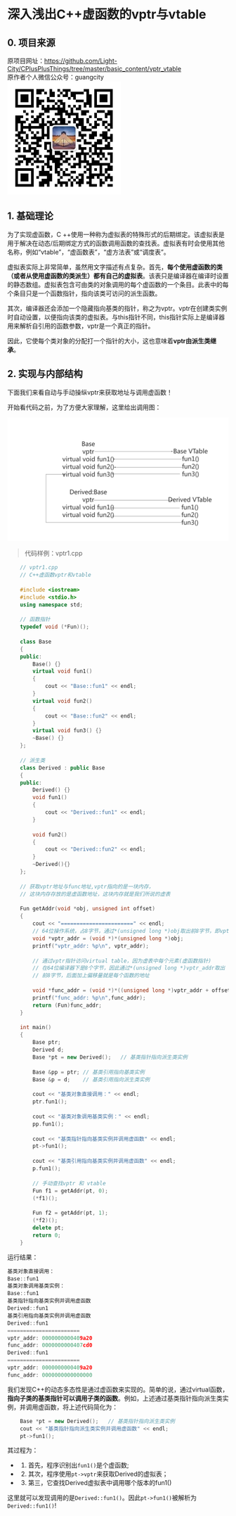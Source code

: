 # 深入浅出C++虚函数的vptr与vtable

## 0. 项目来源

原项目网址：<https://github.com/Light-City/CPlusPlusThings/tree/master/basic_content/vptr_vtable>  
原作者个人微信公众号：guangcity  
![guangcity](https://github.com/Vuean/CPlusPlusThings/blob/master/basic_content/8.%20vptr_vtable/img/wechat.jpg)

## 1. 基础理论

为了实现虚函数，C ++使用一种称为虚拟表的特殊形式的后期绑定。该虚拟表是用于解决在动态/后期绑定方式的函数调用函数的查找表。虚拟表有时会使用其他名称，例如“vtable”，“虚函数表”，“虚方法表”或“调度表”。

虚拟表实际上非常简单，虽然用文字描述有点复杂。首先，**每个使用虚函数的类（或者从使用虚函数的类派生）都有自己的虚拟表**。该表只是编译器在编译时设置的静态数组。虚拟表包含可由类的对象调用的每个虚函数的一个条目。此表中的每个条目只是一个函数指针，指向该类可访问的派生函数。

其次，编译器还会添加一个隐藏指向基类的指针，称之为vptr。vptr在创建类实例时自动设置，以便指向该类的虚拟表。与this指针不同，this指针实际上是编译器用来解析自引用的函数参数，vptr是一个真正的指针。

因此，它使每个类对象的分配打一个指针的大小，这也意味着**vptr由派生类继承**。

## 2. 实现与内部结构

下面我们来看自动与手动操纵vptr来获取地址与调用虚函数！

开始看代码之前，为了方便大家理解，这里给出调用图：

![base](https://github.com/Vuean/CPlusPlusThings/blob/master/basic_content/8.%20vptr_vtable/img/base.jpg)

> 代码样例：vptr1.cpp

```C++
    // vptr1.cpp
    // C++虚函数vptr和vtable

    #include <iostream>
    #include <stdio.h>
    using namespace std;

    // 函数指针
    typedef void (*Fun)();

    class Base
    {
    public:
        Base() {}
        virtual void fun1()
        {
            cout << "Base::fun1" << endl;
        }
        virtual void fun2()
        {
            cout << "Base::fun2" << endl;
        }
        virtual void fun3() {}
        ~Base() {}
    };

    // 派生类
    class Derived : public Base
    {
    public:
        Derived() {}
        void fun1()
        {
            cout << "Derived::fun1" << endl;
        }

        void fun2()
        {
            cout << "Derived::fun2" << endl;
        }
        ~Derived(){}
    };

    // 获取vptr地址与func地址,vptr指向的是一块内存，
    // 这块内存存放的是虚函数地址，这块内存就是我们所说的虚表

    Fun getAddr(void *obj, unsigned int offset)
    {
        cout << "=======================" << endl;
        // 64位操作系统，占8字节，通过*(unsigned long *)obj取出前8字节，即vptr指针
        void *vptr_addr = (void *)*(unsigned long *)obj;
        printf("vptr_addr: %p\n", vptr_addr);

        // 通过vptr指针访问virtual table，因为虚表中每个元素(虚函数指针)
        // 在64位编译器下是8个字节，因此通过*(unsigned long *)vptr_addr取出
        // 前8字节，后面加上偏移量就是每个函数的地址

        void *func_addr = (void *)*((unsigned long *)vptr_addr + offset);
        printf("func_addr: %p\n",func_addr);
        return (Fun)func_addr;
    }

    int main()
    {
        Base ptr;
        Derived d;
        Base *pt = new Derived();   // 基类指针指向派生类实例
        
        Base &pp = ptr; // 基类引用指向基类实例
        Base &p = d;    // 基类引用指向派生类实例

        cout << "基类对象直接调用：" << endl;
        ptr.fun1();

        cout << "基类对象调用基类实例：" << endl;
        pp.fun1();
    
        cout << "基类指针指向基类实例并调用虚函数" << endl;
        pt->fun1();

        cout << "基类引用指向基类实例并调用虚函数" << endl;
        p.fun1();
    
        // 手动查找vptr 和 vtable
        Fun f1 = getAddr(pt, 0);
        (*f1)();
        
        Fun f2 = getAddr(pt, 1);
        (*f2)();
        delete pt;
        return 0;
    }
```

运行结果：

```C++
基类对象直接调用：
Base::fun1
基类对象调用基类实例：
Base::fun1
基类指针指向基类实例并调用虚函数
Derived::fun1
基类引用指向基类实例并调用虚函数
Derived::fun1
=======================
vptr_addr: 0000000000409a20
func_addr: 0000000000407cd0
Derived::fun1
=======================
vptr_addr: 0000000000409a20
func_addr: 0000000000000000
```

我们发现C++的动态多态性是通过虚函数来实现的。简单的说，通过virtual函数，**指向子类的基类指针可以调用子类的函数**。例如，上述通过基类指针指向派生类实例，并调用虚函数，将上述代码简化为：

```C++
    Base *pt = new Derived();   // 基类指针指向派生类实例
    cout << "基类指针指向派生类实例并调用虚函数" << endl;
    pt->fun1();
```

其过程为：

- 1. 首先，程序识别出`fun1()`是个虚函数;
- 2. 其次，程序使用`pt->vptr`来获取Derived的虚拟表；
- 3. 第三，它查找Derived虚拟表中调用哪个版本的fun1()

这里就可以发现调用的是`Derived::fun1()`。因此`pt->fun1()`被解析为`Derived::fun1()`!
